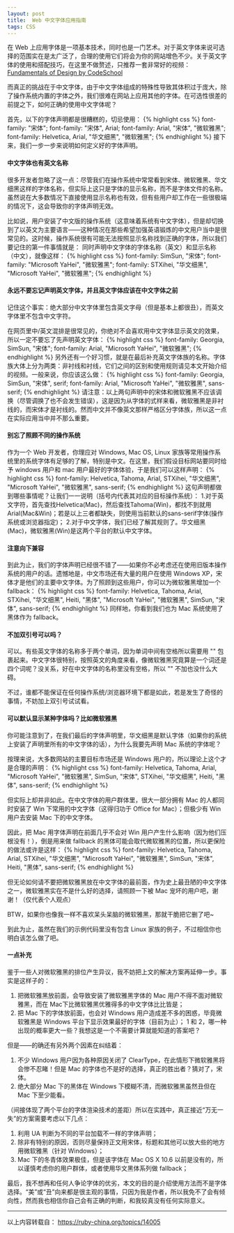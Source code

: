 ```yaml
---
layout: post
title:  Web 中文字体应用指南
tags: CSS
---
```

在 Web 上应用字体是一项基本技术，同时也是一门艺术。对于英文字体来说可选择的范围实在是太广泛了，合理的使用它们将会为你的网站增色不少。关于英文字体的使用和搭配技巧，在这里不做赘述，只推荐一套非常好的视频：<span class="glyphicon glyphicon-globe"></span> [Fundamentals of Design by CodeSchool](http://www.codeschool.com/courses/fundamentals-of-design)

<!--more-->

而真正的挑战在于中文字体，由于中文字体组成的特殊性导致其体积过于庞大，除了操作系统内置的字体之外，我们很难在网站上应用其他的字体。在可选性很差的前提之下，如何正确的使用中文字体呢？

首先，以下的字体声明都是很糟糕的，切忌使用：
{% highlight css %}
font-family: "宋体";
font-family: "宋体", Arial;
font-family: Arial, "宋体", "微软雅黑";
font-family: Helvetica, Arial, "华文细黑", "微软雅黑";
{% endhighlight %}
接下来，我们一步一步来说明如何定义好的字体声明。


#### 中文字体也有英文名称
很多开发者忽略了这一点：尽管我们在操作系统中常常看到宋体、微软雅黑、华文细黑这样的字体名称，但实际上这只是字体的显示名称，而不是字体文件的名称。虽然说在大多数情况下直接使用显示名称也有效，但有些用户却工作在一些很极端的情况下，这会导致你的字体声明无效。

比如说，用户安装了中文版的操作系统（这意味着系统有中文字体），但是却切换到了以英文为主要语言——这种情况在那些希望加强英语锻炼的中文用户当中是很常见的。这时候，操作系统很有可能无法按照显示名称找到正确的字体，所以我们要记住的第一件事情就是： 同时声明中文字体的字体名称（英文）和显示名称（中文），就像这样：
{% highlight css %}
font-family: SimSun, "宋体";
font-family: "Microsoft YaHei", "微软雅黑";
font-family: STXihei, "华文细黑", "Microsoft YaHei", "微软雅黑";
{% endhighlight %}


#### 永远不要忘记声明英文字体，并且英文字体应该在中文字体之前
记住这个事实：绝大部分中文字体里包含英文字母（但是基本上都很丑），而英文字体里不包含中文字符。

在网页里中/英文混排是很常见的，你绝对不会喜欢用中文字体显示英文的效果，所以一定不要忘了先声明英文字体：
{% highlight css %}
font-family: Georgia, SimSun, "宋体";
font-family: Arial, "Microsoft YaHei", "微软雅黑";
{% endhighlight %}
另外还有一个好习惯，就是在最后补充英文字体族的名称。字体族大体上分为两类：非衬线和衬线，它们之间的区别和使用规则请见本文开始介绍的视频。一般来说，你应该这么做：
{% highlight css %}
font-family: Georgia, SimSun, "宋体", serif;
font-family: Arial, "Microsoft YaHei", "微软雅黑", sans-serif;
{% endhighlight %}
请注意：以上两句声明中的宋体和微软雅黑不应该调换（尽管调换了也不会发生错误），这是因为从字体的式样来看，微软雅黑是非衬线的，而宋体才是衬线的。然而中文并不像英文那样严格区分字体族，所以这一点在实际应用当中并不那么重要。


#### 别忘了照顾不同的操作系统
作为一个 Web 开发者，你理应对 Windows, Mac OS, Linux 家族等常用操作系统里的系统字体有足够的了解，特别是中文。在这里，我们假设目标网站要同时给予 windows 用户和 mac 用户最好的字体体验，于是我们可以这样声明：
{% highlight css %}
font-family: Helvetica, Tahoma, Arial, STXihei, "华文细黑", "Microsoft YaHei", "微软雅黑", sans-serif;
{% endhighlight %}
这句声明都做到哪些事情呢？让我们一一说明（括号内代表其对应的目标操作系统）：
1.对于英文字符，首先查找Helvetica(Mac)，然后查找Tahoma(Win)，都找不到就用Arial(Mac&Win)；若是以上三者都缺失，则使用当前默认的sans-serif字体(操作系统或浏览器指定)；
2.对于中文字体，我们已经了解其规则了。华文细黑(Mac)，微软雅黑(Win)是这两个平台的默认中文字体。


#### 注意向下兼容
到此为止，我们的字体声明已经很不错了——如果你不必考虑还在使用旧版本操作系统的用户的话。遗憾地是，中文市场还有大量的用户在使用 Windows XP，宋体才是他们的主要中文字体。为了照顾到这些用户，你可以为微软雅黑增加一个 fallback：
{% highlight css %}
font-family: Helvetica, Tahoma, Arial, STXihei, "华文细黑", Heiti, "黑体", "Microsoft YaHei", "微软雅黑", SimSun, "宋体", sans-serif;
{% endhighlight %}
同样地，你看到我们也为 Mac 系统使用了黑体作为 fallback。


#### 不加双引号可以吗？
可以。有些英文字体的名称多于两个单词，因为单词中间有空格所以需要用 "" 包裹起来。中文字体很特别，按照英文的角度来看，像微软雅黑究竟算是一个词还是四个词呢？没关系，好在中文字体的名称里没有空格，所以 "" 不加也没什么大碍。

不过，谁都不能保证在任何操作系统/浏览器环境下都是如此，若是发生了奇怪的事情，不妨加上双引号试试看。


#### 可以默认显示某种字体吗？比如微软雅黑
你可能注意到了，在我们最后的字体声明里，华文细黑是默认字体（如果你的系统上安装了声明里所有的中文字体的话），为什么我要先声明 Mac 系统的字体呢？

按理来说，大多数网站的主要目标市场还是 Windows 用户的，所以理论上这个才是合理的声明：
{% highlight css %}
font-family: Helvetica, Tahoma, Arial, "Microsoft YaHei", "微软雅黑", SimSun, "宋体", STXihei, "华文细黑", Heiti, "黑体", sans-serif;
{% endhighlight %}

但实际上却并非如此。在中文字体的用户群体里，很大一部分拥有 Mac 的人都同时安装了 Win 下常用的中文字体（这得归功于 Office for Mac）；但极少有 Win 用户去安装 Mac 下的中文字体。

因此，把 Mac 用字体声明在前面几乎不会对 Win 用户产生什么影响（因为他们压根没有！），倒是用来做 fallback 的黑体可能会取代微软雅黑的位置，所以更保险的做法或许是这样：
{% highlight css %}
font-family: Helvetica, Tahoma, Arial, STXihei, "华文细黑", "Microsoft YaHei", "微软雅黑", SimSun, "宋体", Heiti, "黑体", sans-serif;
{% endhighlight %}

但无论如何请不要把微软雅黑放在中文字体的最前面，作为史上最丑陋的中文字体之一，微软雅黑实在不是什么好的选择，请照顾一下被 Mac 宠坏的用户吧，谢谢！（仅代表个人观点）

BTW，如果你也像我一样不喜欢呆头呆脑的微软雅黑，那就干脆把它删了吧~

到此为止，虽然在我们的示例代码里没有包含 Linux 家族的例子，不过相信你也明白该怎么做了吧。


#### 一点补充
鉴于一些人对微软雅黑的排位产生异议，我不妨把上文的解决方案再延伸一步。事实是这样子的：

1. 把微软雅黑放前面，会导致安装了微软雅黑字体的 Mac 用户不得不面对微软雅黑，而在 Mac下比微软雅黑优雅得多的中文字体比比皆是；
2. 把 Mac 下的字体放前面，也会对 Windows 用户造成差不多的困惑，毕竟微软雅黑是 Windows 平台下显示效果最好的字体（目前为止）；
1 和 2，哪一种出现的概率更大一些？我想这是一个不需要计算就能知道的答案吧？

但是——的确还有另外两个因素在纠结着：

1. 不少 Windows 用户因为各种原因关闭了 ClearType，在此情形下微软雅黑将会惨不忍睹！但是 Mac 的字体也不是好的选择，真正的胜出者？猜对了，宋体。
2. 绝大部分 Mac 下的黑体在 Windows 下模糊不清，而微软雅黑虽然丑但在 Mac 下至少能看。

（间接体现了两个平台的字体渲染技术的差距）所以在实践中，真正接近“万无一失”的方案需要考虑以下几点：

1. 利用 UA 判断为不同的平台加载不一样的字体声明；
2. 除非有特别的原因，否则尽量保持正文用宋体，标题和其他可以放大些的地方用微软雅黑（针对 Windows）；
3. Mac 下的冬青体效果极佳，但是该字体在 Mac OS X 10.6 以前是没有的，所以谨慎考虑你的用户群体，或者使用华文黑体系列做 fallback；

最后，我不想再和任何人争论字体的优劣，本文的目的是介绍使用方法而不是字体选择。“美”或“丑”向来都是很主观的事情，只因为我是作者，所以我免不了会有倾向性，然而我也相信你自己会有正确的判断，和我较真没有任何实际意义。

<hr>

以上内容转载自：<span class="glyphicon glyphicon-globe"></span> <a href="https://ruby-china.org/topics/14005" target="new">https://ruby-china.org/topics/14005</a>